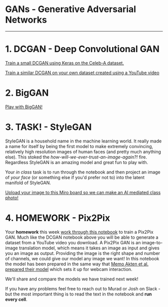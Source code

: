# GANs - Generative Adversarial Networks

---

# 1. DCGAN - Deep Convolutional GAN

[Train a small DCGAN using Keras on the Celeb-A dataset.](https://github.com/joshmurr/machine-learnings/blob/master/cci-dsai/DCGAN_Keras.ipynb)

[Train a similar DCGAN on your own dataset created using a YouTube video](https://github.com/joshmurr/machine-learnings/blob/master/cci-dsai/DCGAN_Keras_Cutsom_Dataset.ipynb)

# 2. BigGAN

[Play with BigGAN!](https://github.com/joshmurr/machine-learnings/blob/master/bigGAN/BigGAN_Playground.ipynb)

# 3. __TASK!__ - StyleGAN

StyleGAN is a household name in the machine learning world. It really made a name for itself by being the first model to make extremely convincing, relatively high resolution images of human faces (and pretty much anything else). This stoked the _how-will-we-ever-trust-an-image-again?!_ fire. Regardless StyleGAN is an amazing model and great fun to play with.

Your _in class_ task is to run through the notebook and then project an image of _your face_ (or something else if you'd prefer not to) into the latent manifold of StyleGAN.

[Upload your image to this Miro board so we can make an AI mediated class photo!](https://miro.com/welcomeonboard/WXN3SFZYUVJzNXNrQzk3WERLQUdOR3pYT25UZ1J1VTRDcVNRTWFhSmNJM1VEcGwyc0RpeEN0SngzTXRrbnl5NHwzMDc0NDU3MzY0OTEwNTIwOTg2?invite_link_id=623605424355)

# 4. __HOMEWORK__ - Pix2Pix

Your __homework__ this week [work through  this notebook](https://github.com/joshmurr/machine-learnings/blob/master/pix2pix/pix2pix2webcam.ipynb) to train a Pix2Pix GAN. Much like the DCGAN notebook above you will be able to generate a dataset from a YouTube video you download. A Pix2Pix GAN is an image-to-image translation model, which means it takes an image as input and gives you an image as output. Providing the image is the right shape and number of channels, we could give our model any image we want! In this notebook the model has been prepared in the same way that [Memo Akten et al. prepared their model](https://vimeo.com/260612034) which sets it up for webcam interaction.

We'll  share and compare the models we have trained next week!

If you have any problems feel free to reach out to Murad or Josh on Slack - but the most important thing is to read the text in the notebook and __run every cell__.

